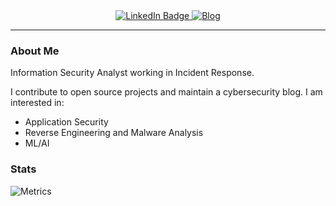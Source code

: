 <div id="badges" align="center">
    <a href="https://www.linkedin.com/in/morgen-malinoski">
        <img src="https://img.shields.io/badge/LinkedIn-blue?style=for-the-badge&logo=linkedin&logoColor=white" alt="LinkedIn Badge"/>
    </a>
    <a href="https://morgenm.github.io/">
        <img src="https://img.shields.io/badge/Blog-purple?style=for-the-badge" alt="Blog"/>
    </a>
</div>
<div id="views" align="center">
    <img src="https://komarev.com/ghpvc/?username=morgenm&style=for-the-badge&color=blue" alt=""/>
</div>

---

### About Me

Information Security Analyst working in Incident Response.

I contribute to open source projects and maintain a cybersecurity blog. 
I am interested in:
- Application Security
- Reverse Engineering and Malware Analysis
- ML/AI

### Stats
![Metrics](https://metrics.lecoq.io/morgenm?template=classic&repositories.skipped=scripts.irssi.org&lines=1&notable=1&languages=1&achievements=1&base=header%2C%20activity%2C%20community%2C%20repositories%2C%20metadata&base.indepth=false&base.hireable=false&base.skip=false&languages=false&languages.ignored=html%2C%20css%2C%20scss&languages.skipped=joe-bb%2Cal-folio%2Cxrumpp%2Cmorgenm.github.io&languages.limit=8&languages.threshold=0%25&languages.other=false&languages.colors=github&languages.sections=most-used&languages.indepth=false&languages.analysis.timeout=15&languages.analysis.timeout.repositories=7.5&languages.categories=markup%2C%20programming&languages.recent.categories=markup%2C%20programming&languages.recent.load=300&languages.recent.days=14&lines=false&lines.skipped=joe-bb%2Cal-folio%2Cxrumpp%2Cmorgenm.github.io&lines.sections=base&lines.repositories.limit=4&lines.history.limit=1&achievements=false&achievements.threshold=B&achievements.secrets=true&achievements.display=detailed&achievements.limit=0&notable=false&notable.from=organization&notable.repositories=false&notable.indepth=false&notable.types=commit&notable.self=false&config.timezone=America%2FChicago)